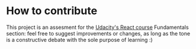# How to contribute

This project is an assesment for the [Udacity's React course](https://www.udacity.com/course/react-nanodegree--nd019) Fundamentals section: feel free to suggest improvements or changes, as long as the tone is a constructive debate with the sole purpose of learning :)
